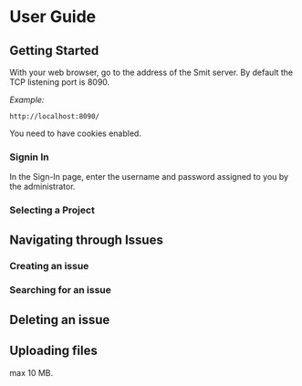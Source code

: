 # User Guide

## Getting Started

With your web browser, go to the address of the Smit server.
By default the TCP listening port is 8090.

*Example:*

```
http://localhost:8090/
```

You need to have cookies enabled.

### Signin In

In the Sign-In page, enter the username and password assigned to you by the administrator.

### Selecting a Project

## Navigating through Issues

### Creating an issue

### Searching for an issue

## Deleting an issue

## Uploading files

max 10 MB.


